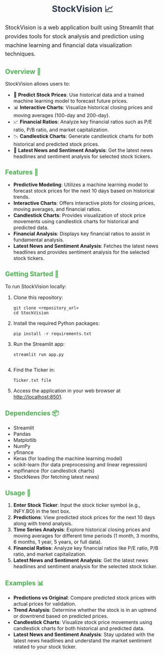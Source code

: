 <h1 style="text-align: center; color: #2E3B4E;">StockVision 📈</h1>

<p style="font-size: 18px; line-height: 1.6;">StockVision is a web application built using Streamlit that provides tools for stock analysis and prediction using machine learning and financial data visualization techniques.</p>  

<h2 style="color: #4CAF50;">Overview 🚀</h2>   
<p style="font-size: 16px;">StockVision allows users to:</p>
<ul style="font-size: 16px;">
    <li>🧠 <b>Predict Stock Prices</b>: Use historical data and a trained machine learning model to forecast future prices.</li>
    <li>📊 <b>Interactive Charts</b>: Visualize historical closing prices and moving averages (100-day and 200-day).</li>
    <li>📈 <b>Financial Ratios</b>: Analyze key financial ratios such as P/E ratio, P/B ratio, and market capitalization.</li>
    <li>📉 <b>Candlestick Charts</b>: Generate candlestick charts for both historical and predicted stock prices.</li>
    <li>📰 <b>Latest News and Sentiment Analysis</b>: Get the latest news headlines and sentiment analysis for selected stock tickers.</li>
</ul>

<h2 style="color: #4CAF50;">Features 🌟</h2>
<ul style="font-size: 16px;">
    <li><b>Predictive Modeling</b>: Utilizes a machine learning model to forecast stock prices for the next 10 days based on historical trends.</li>
    <li><b>Interactive Charts</b>: Offers interactive plots for closing prices, moving averages, and financial ratios.</li>
    <li><b>Candlestick Charts</b>: Provides visualization of stock price movements using candlestick charts for historical and predicted data.</li>
    <li><b>Financial Analysis</b>: Displays key financial ratios to assist in fundamental analysis.</li>
    <li><b>Latest News and Sentiment Analysis</b>: Fetches the latest news headlines and provides sentiment analysis for the selected stock tickers.</li>
</ul>

<h2 style="color: #4CAF50;">Getting Started 🚀</h2>
<p style="font-size: 16px;">To run StockVision locally:</p>
<ol style="font-size: 16px;">
    <li>Clone this repository:
        <pre><code>git clone &lt;repository_url&gt;
cd StockVision
</code></pre>
    </li>
    <li>Install the required Python packages:
        <pre><code>pip install -r requirements.txt
</code></pre>
    </li>
    <li>Run the Streamlit app:
        <pre><code>streamlit run app.py
        </code></pre>
    </li>
    <li>Find the Ticker in:
        <pre><code>Ticker.txt file
</code></pre>
    </li>
    <li>Access the application in your web browser at <a href="http://localhost:8501">http://localhost:8501</a>.</li>
</ol>

<h2 style="color: #4CAF50;">Dependencies 📦</h2>
<ul style="font-size: 16px;">
    <li>Streamlit</li>
    <li>Pandas</li>
    <li>Matplotlib</li>
    <li>NumPy</li>
    <li>yfinance</li>
    <li>Keras (for loading the machine learning model)</li>
    <li>scikit-learn (for data preprocessing and linear regression)</li>
    <li>mplfinance (for candlestick charts)</li>
    <li>StockNews (for fetching latest news)</li>
</ul>

<h2 style="color: #4CAF50;">Usage 📝</h2>
<ol style="font-size: 16px;">
    <li><b>Enter Stock Ticker</b>: Input the stock ticker symbol (e.g., INFY.BO) in the text box.</li>
    <li><b>Predictions</b>: View predicted stock prices for the next 10 days along with trend analysis.</li>
    <li><b>Time Series Analysis</b>: Explore historical closing prices and moving averages for different time periods (1 month, 3 months, 6 months, 1 year, 5 years, or full data).</li>
    <li><b>Financial Ratios</b>: Analyze key financial ratios like P/E ratio, P/B ratio, and market capitalization.</li>
    <li><b>Latest News and Sentiment Analysis</b>: Get the latest news headlines and sentiment analysis for the selected stock ticker.</li>
</ol>

<h2 style="color: #4CAF50;">Examples 📊</h2>
<ul style="font-size: 16px;">
    <li><b>Predictions vs Original</b>: Compare predicted stock prices with actual prices for validation.</li>
    <li><b>Trend Analysis</b>: Determine whether the stock is in an uptrend or downtrend based on predicted prices.</li>
    <li><b>Candlestick Charts</b>: Visualize stock price movements using candlestick charts for both historical and predicted data.</li>
    <li><b>Latest News and Sentiment Analysis</b>: Stay updated with the latest news headlines and understand the market sentiment related to your stock ticker.</li>
</ul>
    
